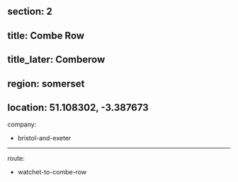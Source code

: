 section: 2
----
title: Combe Row
----
title_later: Comberow
----
region: somerset
----
location: 51.108302, -3.387673
----
company:
- bristol-and-exeter
----
route:
- watchet-to-combe-row
